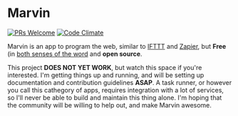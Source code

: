 # Marvin
[![PRs Welcome](https://img.shields.io/badge/PRs-welcome-brightgreen.svg?style=flat-square)](http://makeapullrequest.com)
[![Code Climate](https://codeclimate.com/github/marvin-automator/marvin/badges/gpa.svg)](https://codeclimate.com/github/marvin-automator/marvin)

Marvin is an app to program the web, similar to [IFTTT](ifttt.com) and [Zapier](zapier.com), but **Free**
(in [both senses of the word](https://en.wikipedia.org/wiki/Gratis_versus_libre) and **open source**.

This project **DOES NOT YET WORK**, but watch this space if you're interested. I'm getting things up and running,
and will be setting up documentation and contribution guidelines **ASAP**. A task runner, or however you call this cathegory
of apps, requires integration with a lot of services, so I'll never be able to build and maintain this thing alone. I'm
hoping that the community will be willing to help out, and make Marvin awesome.